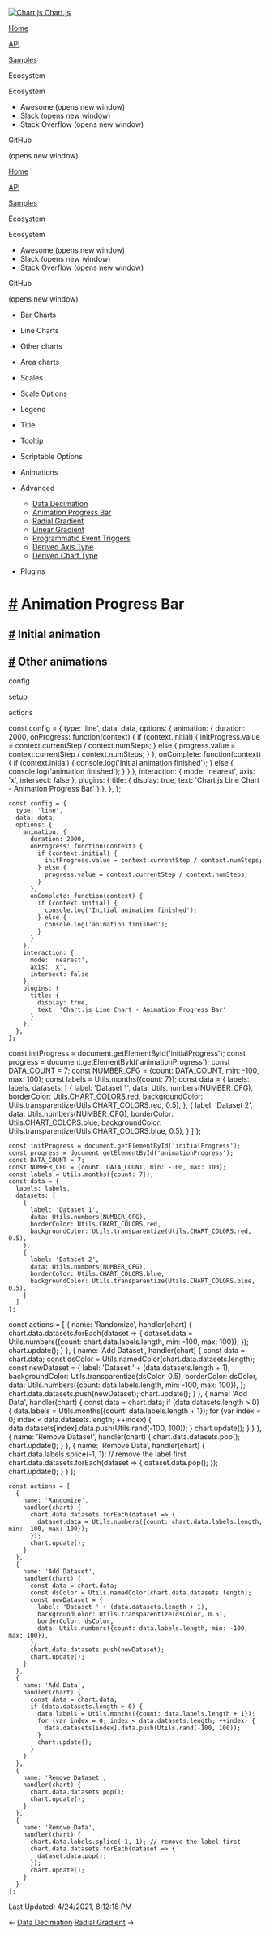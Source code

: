 <a href="/docs/3.2.0/" class="home-link router-link-active"><img src="/docs/3.2.0/favicon.ico" alt="Chart.js" class="logo" /> <span class="site-name can-hide">Chart.js</span></a>

<a href="/docs/3.2.0/" class="nav-link">Home</a>

<a href="/docs/3.2.0/api/" class="nav-link">API</a>

<a href="/docs/3.2.0/samples/" class="nav-link router-link-active">Samples</a>

<span class="title">Ecosystem</span> <span class="arrow down"></span>

<span class="title">Ecosystem</span> <span class="arrow right"></span>

-   Awesome
    <span class="sr-only">(opens new window)</span>
-   Slack
    <span class="sr-only">(opens new window)</span>
-   Stack Overflow
    <span class="sr-only">(opens new window)</span>

GitHub

<span class="sr-only">(opens new window)</span>

<a href="/docs/3.2.0/" class="nav-link">Home</a>

<a href="/docs/3.2.0/api/" class="nav-link">API</a>

<a href="/docs/3.2.0/samples/" class="nav-link router-link-active">Samples</a>

<span class="title">Ecosystem</span> <span class="arrow down"></span>

<span class="title">Ecosystem</span> <span class="arrow right"></span>

-   Awesome
    <span class="sr-only">(opens new window)</span>
-   Slack
    <span class="sr-only">(opens new window)</span>
-   Stack Overflow
    <span class="sr-only">(opens new window)</span>

GitHub

<span class="sr-only">(opens new window)</span>

-   Bar Charts <span class="arrow right"></span>

-   Line Charts <span class="arrow right"></span>

-   Other charts <span class="arrow right"></span>

-   Area charts <span class="arrow right"></span>

-   Scales <span class="arrow right"></span>

-   Scale Options <span class="arrow right"></span>

-   Legend <span class="arrow right"></span>

-   Title <span class="arrow right"></span>

-   Tooltip <span class="arrow right"></span>

-   Scriptable Options <span class="arrow right"></span>

-   Animations <span class="arrow right"></span>

-   Advanced <span class="arrow down"></span>

    -   <a href="/docs/3.2.0/samples/advanced/data-decimation.html" class="sidebar-link">Data Decimation</a>
    -   <a href="/docs/3.2.0/samples/advanced/progress-bar.html" class="active sidebar-link">Animation Progress Bar</a>
    -   <a href="/docs/3.2.0/samples/advanced/radial-gradient.html" class="sidebar-link">Radial Gradient</a>
    -   <a href="/docs/3.2.0/samples/advanced/linear-gradient.html" class="sidebar-link">Linear Gradient</a>
    -   <a href="/docs/3.2.0/samples/advanced/programmatic-events.html" class="sidebar-link">Programmatic Event Triggers</a>
    -   <a href="/docs/3.2.0/samples/advanced/derived-axis-type.html" class="sidebar-link">Derived Axis Type</a>
    -   <a href="/docs/3.2.0/samples/advanced/derived-chart-type.html" class="sidebar-link">Derived Chart Type</a>

-   Plugins <span class="arrow right"></span>

<a href="#animation-progress-bar" class="header-anchor">#</a> Animation Progress Bar
====================================================================================

<a href="#initial-animation" class="header-anchor">#</a> Initial animation
--------------------------------------------------------------------------

<a href="#other-animations" class="header-anchor">#</a> Other animations
------------------------------------------------------------------------

config

setup

actions

<a href="https://github.com/chartjs/Chart.js/blob/master/docs/samples/advanced/progress-bar.md" class="code-editor-tool fab fa-github fa-lg" title="View on GitHub"></a>

const config = { type: 'line', data: data, options: { animation: { duration: 2000, onProgress: function(context) { if (context.initial) { initProgress.value = context.currentStep / context.numSteps; } else { progress.value = context.currentStep / context.numSteps; } }, onComplete: function(context) { if (context.initial) { console.log('Initial animation finished'); } else { console.log('animation finished'); } } }, interaction: { mode: 'nearest', axis: 'x', intersect: false }, plugins: { title: { display: true, text: 'Chart.js Line Chart - Animation Progress Bar' } }, }, };

    const config = {
      type: 'line',
      data: data,
      options: {
        animation: {
          duration: 2000,
          onProgress: function(context) {
            if (context.initial) {
              initProgress.value = context.currentStep / context.numSteps;
            } else {
              progress.value = context.currentStep / context.numSteps;
            }
          },
          onComplete: function(context) {
            if (context.initial) {
              console.log('Initial animation finished');
            } else {
              console.log('animation finished');
            }
          }
        },
        interaction: {
          mode: 'nearest',
          axis: 'x',
          intersect: false
        },
        plugins: {
          title: {
            display: true,
            text: 'Chart.js Line Chart - Animation Progress Bar'
          }
        },
      },
    };

const initProgress = document.getElementById('initialProgress'); const progress = document.getElementById('animationProgress'); const DATA\_COUNT = 7; const NUMBER\_CFG = {count: DATA\_COUNT, min: -100, max: 100}; const labels = Utils.months({count: 7}); const data = { labels: labels, datasets: \[ { label: 'Dataset 1', data: Utils.numbers(NUMBER\_CFG), borderColor: Utils.CHART\_COLORS.red, backgroundColor: Utils.transparentize(Utils.CHART\_COLORS.red, 0.5), }, { label: 'Dataset 2', data: Utils.numbers(NUMBER\_CFG), borderColor: Utils.CHART\_COLORS.blue, backgroundColor: Utils.transparentize(Utils.CHART\_COLORS.blue, 0.5), } \] };

    const initProgress = document.getElementById('initialProgress');
    const progress = document.getElementById('animationProgress');
    const DATA_COUNT = 7;
    const NUMBER_CFG = {count: DATA_COUNT, min: -100, max: 100};
    const labels = Utils.months({count: 7});
    const data = {
      labels: labels,
      datasets: [
        {
          label: 'Dataset 1',
          data: Utils.numbers(NUMBER_CFG),
          borderColor: Utils.CHART_COLORS.red,
          backgroundColor: Utils.transparentize(Utils.CHART_COLORS.red, 0.5),
        },
        {
          label: 'Dataset 2',
          data: Utils.numbers(NUMBER_CFG),
          borderColor: Utils.CHART_COLORS.blue,
          backgroundColor: Utils.transparentize(Utils.CHART_COLORS.blue, 0.5),
        }
      ]
    };

const actions = \[ { name: 'Randomize', handler(chart) { chart.data.datasets.forEach(dataset =&gt; { dataset.data = Utils.numbers({count: chart.data.labels.length, min: -100, max: 100}); }); chart.update(); } }, { name: 'Add Dataset', handler(chart) { const data = chart.data; const dsColor = Utils.namedColor(chart.data.datasets.length); const newDataset = { label: 'Dataset ' + (data.datasets.length + 1), backgroundColor: Utils.transparentize(dsColor, 0.5), borderColor: dsColor, data: Utils.numbers({count: data.labels.length, min: -100, max: 100}), }; chart.data.datasets.push(newDataset); chart.update(); } }, { name: 'Add Data', handler(chart) { const data = chart.data; if (data.datasets.length &gt; 0) { data.labels = Utils.months({count: data.labels.length + 1}); for (var index = 0; index &lt; data.datasets.length; ++index) { data.datasets\[index\].data.push(Utils.rand(-100, 100)); } chart.update(); } } }, { name: 'Remove Dataset', handler(chart) { chart.data.datasets.pop(); chart.update(); } }, { name: 'Remove Data', handler(chart) { chart.data.labels.splice(-1, 1); // remove the label first chart.data.datasets.forEach(dataset =&gt; { dataset.data.pop(); }); chart.update(); } } \];

    const actions = [
      {
        name: 'Randomize',
        handler(chart) {
          chart.data.datasets.forEach(dataset => {
            dataset.data = Utils.numbers({count: chart.data.labels.length, min: -100, max: 100});
          });
          chart.update();
        }
      },
      {
        name: 'Add Dataset',
        handler(chart) {
          const data = chart.data;
          const dsColor = Utils.namedColor(chart.data.datasets.length);
          const newDataset = {
            label: 'Dataset ' + (data.datasets.length + 1),
            backgroundColor: Utils.transparentize(dsColor, 0.5),
            borderColor: dsColor,
            data: Utils.numbers({count: data.labels.length, min: -100, max: 100}),
          };
          chart.data.datasets.push(newDataset);
          chart.update();
        }
      },
      {
        name: 'Add Data',
        handler(chart) {
          const data = chart.data;
          if (data.datasets.length > 0) {
            data.labels = Utils.months({count: data.labels.length + 1});
            for (var index = 0; index < data.datasets.length; ++index) {
              data.datasets[index].data.push(Utils.rand(-100, 100));
            }
            chart.update();
          }
        }
      },
      {
        name: 'Remove Dataset',
        handler(chart) {
          chart.data.datasets.pop();
          chart.update();
        }
      },
      {
        name: 'Remove Data',
        handler(chart) {
          chart.data.labels.splice(-1, 1); // remove the label first
          chart.data.datasets.forEach(dataset => {
            dataset.data.pop();
          });
          chart.update();
        }
      }
    ];

<span class="prefix">Last Updated:</span> <span class="time">4/24/2021, 8:12:18 PM</span>

<span class="prev"> ← <a href="/docs/3.2.0/samples/advanced/data-decimation.html" class="prev">Data Decimation</a> </span> <span class="next"> [Radial Gradient](/docs/3.2.0/samples/advanced/radial-gradient.html) → </span>
